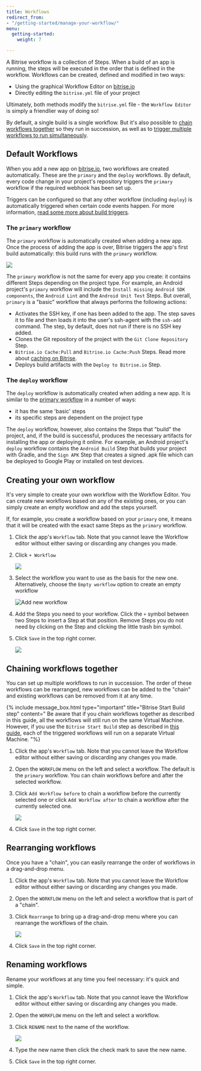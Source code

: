 ```yaml
---
title: Workflows
redirect_from:
- "/getting-started/manage-your-workflow/"
menu:
  getting-started:
    weight: 7

---
```

A Bitrise workflow is a collection of Steps. When a build of an app is running, the steps will be executed in the order that is defined in the workflow. Workflows can be created, defined and modified in two ways:

* Using the graphical Workflow Editor on [bitrise.io](https://www.bitrise.io)
* Directly editing the `bitrise.yml` file of your project

Ultimately, both methods modify the `bitrise.yml` file - the `Workflow Editor` is simply a friendlier way of doing so!

By default, a single build is a single workflow. But it's also possible to [chain workflows together](/getting-started/getting-started-workflows#chain-workflows-together) so they run in succession, as well as to [trigger multiple workflows to run simultaneously](/builds/triggering-builds/trigger-multiple-workflows).

## Default Workflows

When you add a new app on [bitrise.io](https://www.bitrise.io), two workflows are created automatically. These are the `primary` and the `deploy` workflows. By default, every code change in your project's repository triggers the `primary` workflow if the required webhook has been set up.

Triggers can be configured so that any other workflow (including `deploy`) is automatically triggered when certain code events happen. For more information, [read some more about build triggers](/builds/triggering-builds/triggering-builds).

### The `primary` workflow

The `primary` workflow is automatically created when adding a new app. Once the process of adding the app is over, Bitrise triggers the app's first build automatically: this build runs with the `primary` workflow.

![](/img/primarywf.png)

The `primary` workflow is not the same for every app you create: it contains different Steps depending on the project type. For example, an Android project's `primary` workflow will include the `Install missing Android SDK components`, the `Android Lint` and the `Android Unit Test` Steps. But overall, `primary` is a "basic" workflow that always performs the following actions:

* Activates the SSH key, if one has been added to the app. The step saves it to file and then loads it into the user's ssh-agent with the `ssh-add` command. The step, by default, does not run if there is no SSH key added.
* Clones the Git repository of the project with the `Git Clone Repository` Step.
* `Bitrise.io Cache:Pull` and `Bitrise.io Cache:Push` Steps. Read more about [caching on Bitrise](/caching/about-caching).
* Deploys build artifacts with the `Deploy to Bitrise.io` Step.

### The `deploy` workflow

The `deploy` workflow is automatically created when adding a new app. It is similar to the [primary workflow](/getting-started/getting-started-workflows#the-primary-workflow) in a number of ways:

* it has the same 'basic' steps
* its specific steps are dependent on the project type

The `deploy` workflow, however, also contains the Steps that "build" the project, and, if the build is successful, produces the necessary artifacts for installing the app or deploying it online. For example, an Android project's `deploy` workflow contains the `Android Build` Step that builds your project with Gradle, and the `Sign APK` Step that creates a signed .apk file which can be deployed to Google Play or installed on test devices.

## Creating your own workflow

It's very simple to create your own workflow with the Workflow Editor. You can create new workflows based on any of the existing ones, or you can simply create an empty workflow and add the steps yourself.

If, for example, you create a workflow based on your `primary` one, it means that it will be created with the exact same Steps as the `primary` workflow.

1. Click the app's `Workflow` tab. Note that you cannot leave the Workflow editor without either saving or discarding any changes you made.
2. Click `+ Workflow`

   ![](/img/addworkflow.png)
3. Select the workflow you want to use as the basis for the new one. Alternatively, choose the `Empty workflow` option to create an empty workflow

   ![Add new workflow](/img/getting-started/add-new-workflow.png)
4. Add the Steps you need to your workflow. Click the `+` symbol between two Steps to insert a Step at that position. Remove Steps you do not need by clicking on the Step and clicking the little trash bin symbol.
5. Click `Save` in the top right corner.

   ![](/img/save.png)

## Chaining workflows together

You can set up multiple workflows to run in succession. The order of these workflows can be rearranged, new workflows can be added to the "chain" and existing workflows can be removed from it at any time.

{% include message_box.html type="important" title="Bitrise Start Build step" content="
Be aware that if you chain workflows together as described in this guide, all the workflows will still run on the same Virtual Machine. However, if you use the `Bitrise Start Build` step as described in [this guide](/builds/triggering-builds/trigger-multiple-workflows), each of the triggered workflows will run on a separate Virtual Machine. "%}

1. Click the app's `Workflow` tab. Note that you cannot leave the Workflow editor without either saving or discarding any changes you made.
2. Open the `WORKFLOW` menu on the left and select a workflow. The default is the `primary` workflow. You can chain workflows before and after the selected workflow.
3. Click `Add Workflow before` to chain a workflow before the currently selected one or click `Add Workflow after` to chain a workflow after the currently selected one.

   ![](/img/chaining.jpg)
4. Click `Save` in the top right corner.

## Rearranging workflows

Once you have a "chain", you can easily rearrange the order of workflows in a drag-and-drop menu.

1. Click the app's `Workflow` tab. Note that you cannot leave the Workflow editor without either saving or discarding any changes you made.
2. Open the `WORKFLOW` menu on the left and select a workflow that is part of a "chain".
3. Click `Rearrange` to bring up a drag-and-drop menu where you can rearrange the workflows of the chain.

   ![](/img/rearrange.png)
4. Click `Save` in the top right corner.

## Renaming workflows

Rename your workflows at any time you feel necessary: it's quick and simple.

1. Click the app's `Workflow` tab. Note that you cannot leave the Workflow editor without either saving or discarding any changes you made.
2. Open the `WORKFLOW` menu on the left and select a workflow.
3. Click `RENAME` next to the name of the workflow.

   ![](/img/rename-workflow.png)
4. Type the new name then click the check mark to save the new name.
5. Click `Save` in the top right corner.